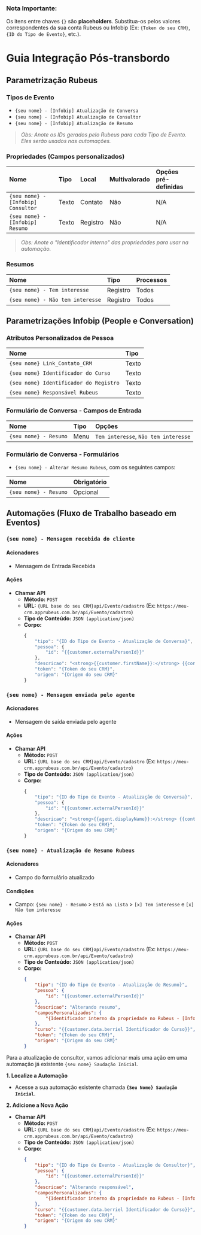 ### **Nota Importante:**
Os itens entre chaves `{}` são **placeholders**. Substitua-os pelos valores correspondentes da sua conta Rubeus ou Infobip (Ex: `{Token do seu CRM}`, `{ID do Tipo de Evento}`, etc.).

# Guia Integração Pós-transbordo

## Parametrização Rubeus

### Tipos de Evento
* `{seu nome} - [Infobip] Atualização de Conversa`
* `{seu nome} - [Infobip] Atualização de Consultor`
* `{seu nome} - [Infobip] Atualização de Resumo`
> *Obs: Anote os IDs gerados pelo Rubeus para cada Tipo de Evento. Eles serão usados nas automações.*

### Propriedades (Campos personalizados)

| Nome | Tipo | Local | Multivalorado | Opções pré-definidas |
| :--- | :--- | :--- | :--- | :--- |
| `{seu nome} - [Infobip] Consultor` | Texto | Contato | Não | N/A |
| `{seu nome} - [Infobip] Resumo` | Texto | Registro | Não | N/A |
> *Obs: Anote o "Identificador interno" das propriedades para usar na automação.*

### Resumos

| Nome | Tipo | Processos |
| :--- | :--- | :--- |
| `{seu nome} - Tem interesse` | Registro | Todos |
| `{seu nome} - Não tem interesse` | Registro | Todos |

## Parametrizações Infobip (People e Conversation)

### Atributos Personalizados de Pessoa

| Nome | Tipo |
| :--- | :--- |
| `{seu nome} Link_Contato_CRM` | Texto |
| `{seu nome} Identificador do Curso` | Texto |
| `{seu nome} Identificador do Registro` | Texto |
| `{seu nome} Responsável Rubeus` | Texto |

### Formulário de Conversa - Campos de Entrada

| Nome | Tipo | Opções |
| :--- | :--- | :--- |
| `{seu nome} - Resumo` | Menu | `Tem interesse`, `Não tem interesse` |

### Formulário de Conversa - Formulários

* `{seu nome} - Alterar Resumo Rubeus`, com os seguintes campos:

| Nome | Obrigatório |
| :--- | :--- |
| `{seu nome} - Resumo` | Opcional |

## Automações (Fluxo de Trabalho baseado em Eventos)

### `{seu nome} - Mensagem recebida do cliente`

#### Acionadores
* Mensagem de Entrada Recebida

#### Ações
* **Chamar API**
    * **Método:** `POST`
    * **URL:** `{URL base do seu CRM}api/Evento/cadastro` (Ex: `https://meu-crm.apprubeus.com.br/api/Evento/cadastro`)
    * **Tipo de Conteúdo:** `JSON (application/json)`
    * **Corpo:**
        ```js
        {
            "tipo": "{ID do Tipo de Evento - Atualização de Conversa}",
            "pessoa": {
                "id": "{{customer.externalPersonId}}"
            },
            "descricao": "<strong>{{customer.firstName}}:</strong> {{content}} <br> <a href="https://portal.infobip.com/conversations/my-work?conversationId={{conversation.id}}" >Ver toda conversa</a>",
            "token": "{Token do seu CRM}",
            "origem": "{Origem do seu CRM}"
        }
        ```

### `{seu nome} - Mensagem enviada pelo agente`

#### Acionadores
* Mensagem de saída enviada pelo agente

#### Ações
* **Chamar API**
    * **Método:** `POST`
    * **URL:** `{URL base do seu CRM}api/Evento/cadastro` (Ex: `https://meu-crm.apprubeus.com.br/api/Evento/cadastro`)
    * **Tipo de Conteúdo:** `JSON (application/json)`
    * **Corpo:**
        ```js
        {
            "tipo": "{ID do Tipo de Evento - Atualização de Conversa}",
            "pessoa": {
                "id": "{{customer.externalPersonId}}"
            },
            "descricao": "<strong>{{agent.displayName}}:</strong> {{content}} <br> <a href="https://portal.infobip.com/conversations/my-work?conversationId={{conversation.id}}" >Ver toda conversa</a>",
            "token": "{Token do seu CRM}",
            "origem": "{Origem do seu CRM}"
        }
        ```

### `{seu nome} - Atualização de Resumo Rubeus`

#### Acionadores
* Campo do formulário atualizado

#### Condições
* Campo: `{seu nome} - Resumo` > `Está na Lista` > `[x] Tem interesse` e `[x] Não tem interesse`

#### Ações
* **Chamar API**
    * **Método:** `POST`
    * **URL:** `{URL base do seu CRM}api/Evento/cadastro` (Ex: `https://meu-crm.apprubeus.com.br/api/Evento/cadastro`)
    * **Tipo de Conteúdo:** `JSON (application/json)`
    * **Corpo:**
        ```json
        {
            "tipo": "{ID do Tipo de Evento - Atualização de Resumo}",
            "pessoa": {
                "id": "{{customer.externalPersonId}}"
            },
            "descricao": "Alterando resumo",
            "camposPersonalizados": {
                "{Identificador interno da propriedade no Rubeus - [Infobip] Resumo}": "{{field.Resumo}}"
            },
            "curso": "{{customer.data.berriel Identificador do Curso}}",
            "token": "{Token do seu CRM}",
            "origem": "{Origem do seu CRM}"
        }
        ```



Para a atualização de consultor, vamos adicionar mais uma ação em uma automação já existente `{seu nome} Saudação Inicial`.

**1. Localize a Automação**
   * Acesse a sua automação existente chamada **`{Seu Nome} Saudação Inicial`**.

**2. Adicione a Nova Ação**

* **Chamar API**
    * **Método:** `POST`
    * **URL:** `{URL base do seu CRM}api/Evento/cadastro` (Ex: `https://meu-crm.apprubeus.com.br/api/Evento/cadastro`)
    * **Tipo de Conteúdo:** `JSON (application/json)`
    * **Corpo:**
        ```json
        {
            "tipo": "{ID do Tipo de Evento - Atualização de Consultor}",
            "pessoa": {
                "id": "{{customer.externalPersonId}}"
            },
            "descricao": "Alterando responsável",
            "camposPersonalizados": {
                "{Identificador interno da propriedade no Rubeus - [Infobip] Consultor}": "{{agent.displayName}}"
            },
            "curso": "{{customer.data.berriel Identificador do Curso}}",
            "token": "{Token do seu CRM}",
            "origem": "{Origem do seu CRM}"
        }
        ```
